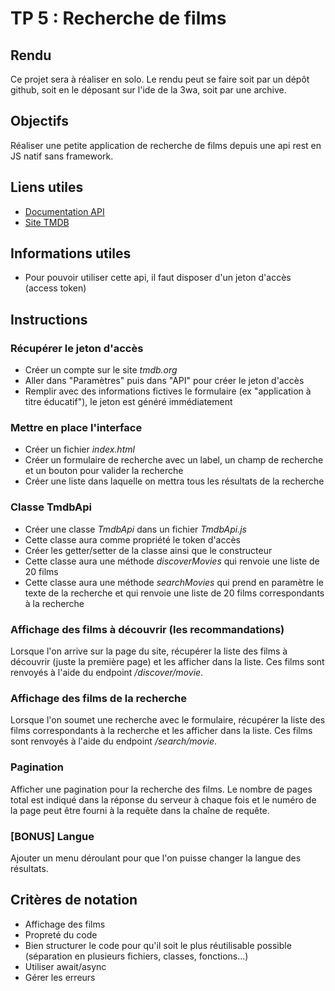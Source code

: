 # TP 5 : Recherche de films

## Rendu

Ce projet sera à réaliser en solo. Le rendu peut se faire soit par un dépôt github, soit en le déposant sur l'ide de la 3wa, soit par une archive.

## Objectifs

Réaliser une petite application de recherche de films depuis une api rest en JS natif sans framework.

## Liens utiles

* [Documentation API](https://developer.themoviedb.org/reference/intro/getting-started)
* [Site TMDB](https://www.themoviedb.org/)

## Informations utiles

* Pour pouvoir utiliser cette api, il faut disposer d'un jeton d'accès (access token)

## Instructions

### Récupérer le jeton d'accès

* Créer un compte sur le site *tmdb.org*
* Aller dans "Paramètres" puis dans "API" pour créer le jeton d'accès
* Remplir avec des informations fictives le formulaire (ex "application à titre éducatif"), le jeton est généré immédiatement

### Mettre en place l'interface

* Créer un fichier *index.html*
* Créer un formulaire de recherche avec un label, un champ de recherche et un bouton pour valider la recherche
* Créer une liste dans laquelle on mettra tous les résultats de la recherche

### Classe TmdbApi

* Créer une classe *TmdbApi* dans un fichier *TmdbApi.js*
* Cette classe aura comme propriété le token d'accès
* Créer les getter/setter de la classe ainsi que le constructeur
* Cette classe aura une méthode *discoverMovies* qui renvoie une liste de 20 films
* Cette classe aura une méthode *searchMovies* qui prend en paramètre le texte de la recherche et qui renvoie une liste de 20 films correspondants à la recherche

### Affichage des films à découvrir (les recommandations)

Lorsque l'on arrive sur la page du site, récupérer la liste des films à découvrir (juste la première page) et les afficher dans la liste. Ces films sont renvoyés à l'aide du endpoint */discover/movie*.

### Affichage des films de la recherche

Lorsque l'on soumet une recherche avec le formulaire, récupérer la liste des films correspondants à la recherche et les afficher dans la liste. Ces films sont renvoyés à l'aide du endpoint */search/movie*.

### Pagination

Afficher une pagination pour la recherche des films. Le nombre de pages total est indiqué dans la réponse du serveur à chaque fois et le numéro de la page peut être fourni à la requête dans la chaîne de requête.

### [BONUS] Langue

Ajouter un menu déroulant pour que l'on puisse changer la langue des résultats.

## Critères de notation

* Affichage des films
* Propreté du code
* Bien structurer le code pour qu'il soit le plus réutilisable possible (séparation en plusieurs fichiers, classes, fonctions...)
* Utiliser await/async
* Gérer les erreurs